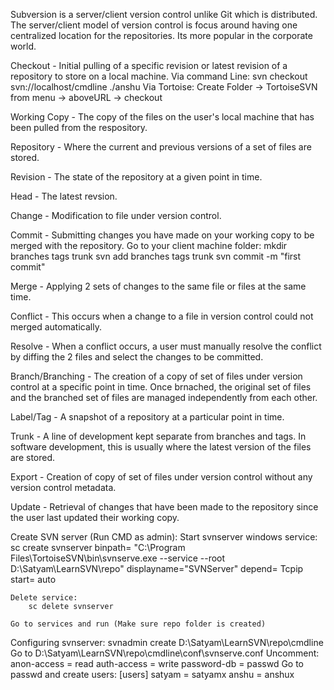 Subversion is a server/client version control unlike Git which is distributed.
The server/client model of version control is focus around having one centralized location for the repositories.
Its more popular in the corporate world.

Checkout - Initial pulling of a specific revision or latest revision of a repository to store on a local machine.
    Via command Line:
        svn checkout svn://localhost/cmdline ./anshu
    Via Tortoise:
        Create Folder -> TortoiseSVN from menu -> aboveURL -> checkout

Working Copy - The copy of the files on the user's local machine that has been pulled from the respository.

Repository - Where the current and previous versions of a set of files are stored.

Revision - The state of the repository at a given point in time.

Head - The latest revsion.

Change - Modification to file under version control.

Commit - Submitting changes you have made on your working copy to be merged with the repository.
    Go to your client machine folder:
        mkdir branches tags trunk
        svn add branches tags trunk
        svn commit -m "first commit"
        
Merge - Applying 2 sets of changes to the same file or files at the same time.

Conflict - This occurs when a change to a file in version control could not merged automatically. 

Resolve - When a conflict occurs, a user must manually resolve the conflict by diffing the 2 files and select the changes to be committed.

Branch/Branching - The creation of a copy of set of files under version control at a specific point in time. Once brnached, the original set of files
                    and the branched set of files are managed independently from each other.

Label/Tag - A snapshot of a repository at a particular point in time.

Trunk - A line of development kept separate from branches and tags. In software development, this is usually where the latest version of the files are stored.

Export - Creation of copy of set of files under version control without any version control metadata.

Update - Retrieval of changes that have been made to the repository since the user last updated their working copy.

Create SVN server (Run CMD as admin):
    Start svnserver windows service:    
     sc create svnserver binpath= "C:\Program Files\TortoiseSVN\bin\svnserve.exe --service --root D:\Satyam\LearnSVN\repo" displayname="SVNServer" depend= Tcpip start= auto

    Delete service:
        sc delete svnserver

    Go to services and run (Make sure repo folder is created)

Configuring svnserver:
    svnadmin create D:\Satyam\LearnSVN\repo\cmdline
    Go to D:\Satyam\LearnSVN\repo\cmdline\conf\svnserve.conf
    Uncomment:
        anon-access = read
        auth-access = write
        password-db = passwd
    Go to passwd and create users:
        [users]
        satyam = satyamx
        anshu = anshux

